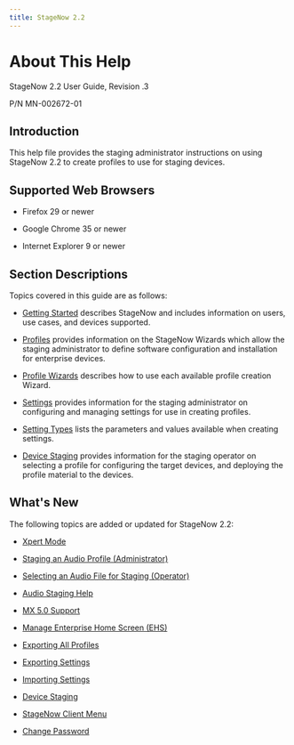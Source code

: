 ```yaml
---
title: StageNow 2.2
---
```


# About This Help

StageNow 2.2 User Guide, Revision .3

P/N MN-002672-01

## Introduction
This help file provides the staging administrator instructions on using StageNow 2.2 to create profiles to use for staging devices.

## Supported Web Browsers

* Firefox 29 or newer

* Google Chrome 35 or newer 

* Internet Explorer 9 or newer

## Section Descriptions
Topics covered in this guide are as follows:

* [Getting Started](/stagenow/2-2/gettingstarted) describes StageNow and includes information on users, use cases, and devices supported.

* [Profiles](/stagenow/2-2/stagingprofiles) provides information on the StageNow Wizards which allow the staging administrator to define software configuration and installation for enterprise devices.

* [Profile Wizards](/stagenow/2-2/ProfileWizards) describes how to use each available profile creation Wizard.

* [Settings](/stagenow/2-2/settingconfig) provides information for the staging administrator on configuring and managing settings for use in creating profiles.

* [Setting Types](/stagenow/2-2/CSPreference) lists the parameters and values available when creating settings.

* [Device Staging](/stagenow/2-2/stageclient) provides information for the staging operator on selecting a profile for configuring the target devices, and deploying the profile material to the devices.

## What's New
The following topics are added or updated for StageNow 2.2:

* [Xpert Mode](/stagenow/2-2/Profiles/xpertmode)

* [Staging an Audio Profile (Administrator)](/stagenow/2-2/stagingprofiles/#staginganaudioprofile)

* [Selecting an Audio File for Staging (Operator)](/stagenow/2-2/stageclient/#selectinganaudiofileforstaging)

* [Audio Staging Help](/stagenow/2-2/stageclient/#audiostaginghelp)

* [MX 5.0 Support](/stagenow/2-2/stagingprofiles/#configure)

* [Manage Enterprise Home Screen (EHS)](/stagenow/2-2/Profiles/xpertmode/#manageenterprisehomescreenehs)

* [Exporting All Profiles](/stagenow/2-2/stagingprofiles/#exportingallprofiles)

* [Exporting Settings](/stagenow/2-2/settingconfig/#exportingsettings)

* [Importing Settings](/stagenow/2-2/settingconfig/#importingsettings)

* [Device Staging](/stagenow/2-2/stageclient/#devicestaging)

* [StageNow Client Menu](/stagenow/2-2/stageclient/#stagenowclientmenu)

* [Change Password](/stagenow/2-2/gettingstarted/#changepassword)
